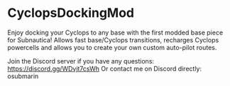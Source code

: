# CyclopsDockingMod
Enjoy docking your Cyclops to any base with the first modded base piece for Subnautica! Allows fast base/Cyclops transitions, recharges Cyclops powercells and allows you to create your own custom auto-pilot routes.

Join the Discord server if you have any questions: https://discord.gg/WDvjt7csWh
Or contact me on Discord directly: osubmarin
